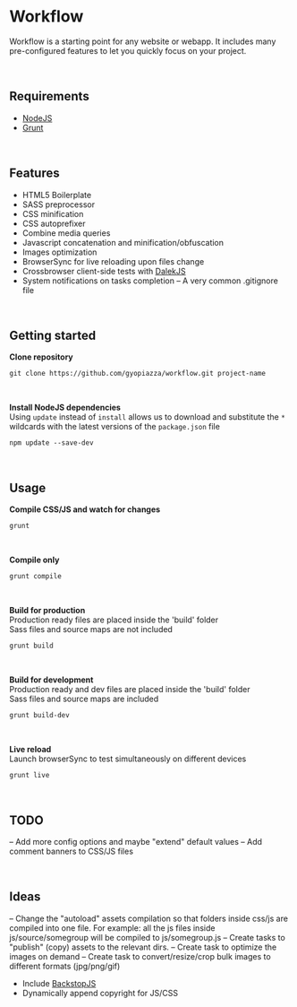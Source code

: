 # Workflow

Workflow is a starting point for any website or webapp. It includes many pre-configured features to let you quickly focus on your project.

<br>

## Requirements

- [NodeJS](https://nodejs.org)
- [Grunt](http://gruntjs.com)

<br>

## Features

- HTML5 Boilerplate
- SASS preprocessor
- CSS minification
- CSS autoprefixer
- Combine media queries
- Javascript concatenation and minification/obfuscation
- Images optimization
- BrowserSync for live reloading upon files change
- Crossbrowser client-side tests with [DalekJS](http://dalekjs.com)
- System notifications on tasks completion
– A very common .gitignore file

<br>

## Getting started

**Clone repository**

```
git clone https://github.com/gyopiazza/workflow.git project-name
```

<br>

**Install NodeJS dependencies**<br>
Using `update` instead of `install` allows us to download and substitute the `*` wildcards with the latest versions of the `package.json` file

```
npm update --save-dev
```

<br>

## Usage

**Compile CSS/JS and watch for changes**

```
grunt
```

<br>

**Compile only**

```
grunt compile
```

<br>

**Build for production**<br>
Production ready files are placed inside the 'build' folder<br>
Sass files and source maps are not included

```
grunt build
```

<br>

**Build for development**<br>
Production ready and dev files are placed inside the 'build' folder<br>
Sass files and source maps are included

```
grunt build-dev
```

<br>

**Live reload**<br>
Launch browserSync to test simultaneously on different devices

```
grunt live
```

<br>

## TODO

– Add more config options and maybe "extend" default values
– Add comment banners to CSS/JS files

<br>

## Ideas

– Change the "autoload" assets compilation so that folders inside css/js are compiled into one file.
  For example: all the js files inside js/source/somegroup will be compiled to js/somegroup.js
– Create tasks to "publish" (copy) assets to the relevant dirs.
– Create task to optimize the images on demand
– Create task to convert/resize/crop bulk images to different formats (jpg/png/gif)
- Include [BackstopJS](https://garris.github.io/BackstopJS)
- Dynamically append copyright for JS/CSS

